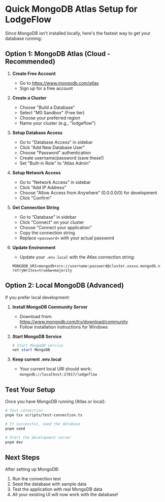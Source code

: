 # Quick MongoDB Atlas Setup for LodgeFlow

Since MongoDB isn't installed locally, here's the fastest way to get your database running:

## Option 1: MongoDB Atlas (Cloud - Recommended)

1. **Create Free Account**

   - Go to https://www.mongodb.com/atlas
   - Sign up for a free account

2. **Create a Cluster**

   - Choose "Build a Database"
   - Select "M0 Sandbox" (Free tier)
   - Choose your preferred region
   - Name your cluster (e.g., "lodgeflow")

3. **Setup Database Access**

   - Go to "Database Access" in sidebar
   - Click "Add New Database User"
   - Choose "Password" authentication
   - Create username/password (save these!)
   - Set "Built-in Role" to "Atlas Admin"

4. **Setup Network Access**

   - Go to "Network Access" in sidebar
   - Click "Add IP Address"
   - Choose "Allow Access from Anywhere" (0.0.0.0/0) for development
   - Click "Confirm"

5. **Get Connection String**

   - Go to "Database" in sidebar
   - Click "Connect" on your cluster
   - Choose "Connect your application"
   - Copy the connection string
   - Replace `<password>` with your actual password

6. **Update Environment**
   - Update your `.env.local` with the Atlas connection string:
   ```
   MONGODB_URI=mongodb+srv://username:password@cluster.xxxxx.mongodb.net/lodgeflow?retryWrites=true&w=majority
   ```

## Option 2: Local MongoDB (Advanced)

If you prefer local development:

1. **Install MongoDB Community Server**

   - Download from: https://www.mongodb.com/try/download/community
   - Follow installation instructions for Windows

2. **Start MongoDB Service**

   ```powershell
   # Start MongoDB service
   net start MongoDB
   ```

3. **Keep current .env.local**
   - Your current local URI should work: `mongodb://localhost:27017/lodgeflow`

## Test Your Setup

Once you have MongoDB running (Atlas or local):

```bash
# Test connection
pnpm tsx scripts/test-connection.ts

# If successful, seed the database
pnpm seed

# Start the development server
pnpm dev
```

## Next Steps

After setting up MongoDB:

1. Run the connection test
2. Seed the database with sample data
3. Test the application with real MongoDB data
4. All your existing UI will now work with the database!
